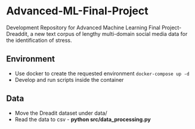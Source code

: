 # Advanced-ML-Final-Project
Development Repository for Advanced Machine Learning Final Project-
Dreaddit, a new text corpus of lengthy multi-domain social media data for the identification of stress.

## Environment
- Use docker to create the requested environment
`docker-compose up -d`
- Develop and run scripts inside the container

## Data
- Move the Dreadit dataset under data/
- Read the data to csv - **python src/data_processing.py**